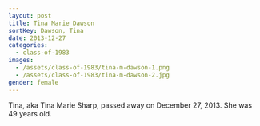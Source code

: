 ```yaml
---
layout: post
title: Tina Marie Dawson
sortKey: Dawson, Tina
date: 2013-12-27
categories:
  - class-of-1983
images:
  - /assets/class-of-1983/tina-m-dawson-1.png
  - /assets/class-of-1983/tina-m-dawson-2.jpg
gender: female
---
```


Tina, aka Tina Marie Sharp, passed away on December 27, 2013. She was 49 years old.
